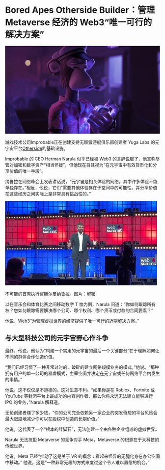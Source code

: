 # Bored Apes Otherside Builder：管理 Metaverse 经济的 Web3“唯一可行的解决方案”




![元宇宙](68.png)



游戏技术公司Improbable正在创建支持无聊猿游艇俱乐部创建者 Yuga Labs 的元宇宙平台[Otherside](https://decrypt.co/resources/what-is-yuga-labs-otherside-inside-the-bored-ape-yacht-club-metaverse)的基础设施。

Improbable 的 CEO Herman Narula 似乎已经被 Web3 的言辞说服了，他宣称尽管对加密和数字资产“相当怀疑”，但他现在将其视为“在元宇宙中有效货币化和分享价值的唯一手段”。

纳鲁拉在网络峰会上发表讲话说，“元宇宙是相关体验的网络，其中许多体验不能单独存在。”相反，他说，它们“需要其他体验存在于空间中的可能性。并分享价值在这些经历之间实际上是非常具有挑战性的。” 

![赫尔曼纳鲁拉](69.png)

不可能的首席执行官赫尔曼纳鲁拉。图片：解密



以在音乐会和体育比赛之间移动数字 T 恤为例，Narula 问道：“你如何跟踪所有权？您如何跟踪需要解决哪个公司、哪个权利、哪个货币或付款的合同要素？”

他说，Web3“为管理虚拟世界的经济提供了唯一可行的近期解决方案。”



## 与大型科技公司的元宇宙野心作斗争

最终，他说，他认为“构建一个实用的元宇宙的最后一个关键部分”在于理解如何让不同的群体合作创造价值。

“我们已经习惯了一种非常过时的、破碎的建立网络规模业务的模式，”他说。“那种拥有用户的单一公司的暴虐模式，主宰空间并决定在元宇宙或任何网络平台内发生的事情。”

他说，这不仅仅是不道德的。这对生意不利。“如果你是在 Roblox、Fortnite 或 YouTube 等封闭平台上最成功的内容创作者，那么你将永远无法建立能够进行 IPO 的业务，”Narula 解释道。

无论创建者赚了多少钱，“你的公司完全依赖另一家企业的突发奇想的平台风险会最大限度地减少你可以在股权中创造的长期价值。”

他说，这代表了一个“根本的绊脚石”，无法创建一个由各种企业组成的虚拟世界。

Narula 无法抗拒 Metaverse 的竞争对手 Meta，Metaverse 的根源在于大科技的传统世界。

他说，Meta 已经“推动了这是关于 VR 的概念；看起来怪异的无腿化身在办公空间中移动。” 他说，这是“一种非常无趣的方式来度过这个令人难以置信的机会。”
